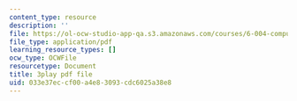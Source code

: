 ```yaml
---
content_type: resource
description: ''
file: https://ol-ocw-studio-app-qa.s3.amazonaws.com/courses/6-004-computation-structures-spring-2017/033e37eccf00a4e83093cdc6025a38e8_70auqrv84y8.pdf
file_type: application/pdf
learning_resource_types: []
ocw_type: OCWFile
resourcetype: Document
title: 3play pdf file
uid: 033e37ec-cf00-a4e8-3093-cdc6025a38e8
---
```

